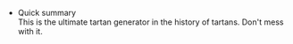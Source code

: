 

* Quick summary   
This is the ultimate tartan generator in the history of tartans. Don't mess with it.
